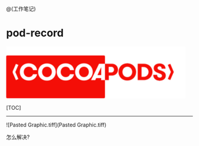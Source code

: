 @(工作笔记)

# pod-record

![Alt text](./1593448071030.png)

[TOC]

---

![Pasted Graphic.tiff](Pasted Graphic.tiff)

怎么解决?



